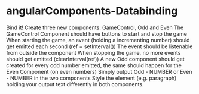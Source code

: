 # angularComponents-Databinding


Bind it!
Create three new components: GameControl, Odd and Even
The GameControl Component should have buttons to start and stop the game
When starting the game, an event (holding a incrementing number) should get emitted each second (ref = setInterval())
The event should be listenable from outside the component
When stopping the game, no more events should get emitted (clearInterval(ref))
A new Odd component should get created for every odd number emitted, the same should happen for the Even Component (on even numbers)
Simply output Odd - NUMBER or Even - NUMBER in the two components
Style the element (e.g. paragraph) holding your output text differently in both components.
